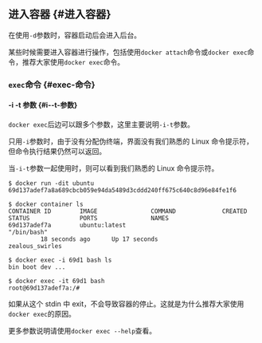 ## 进入容器 {#进入容器}

在使用`-d`参数时，容器启动后会进入后台。

某些时候需要进入容器进行操作，包括使用`docker attach`命令或`docker exec`命令，推荐大家使用`docker exec`命令。

### `exec`命令 {#exec-命令}

#### -i -t 参数 {#i--t-参数}

`docker exec`后边可以跟多个参数，这里主要说明`-i-t`参数。

只用`-i`参数时，由于没有分配伪终端，界面没有我们熟悉的 Linux 命令提示符，但命令执行结果仍然可以返回。

当`-i-t`参数一起使用时，则可以看到我们熟悉的 Linux 命令提示符。

```
$ docker run -dit ubuntu
69d137adef7a8a689cbcb059e94da5489d3cddd240ff675c640c8d96e84fe1f6

$ docker container ls
CONTAINER ID        IMAGE               COMMAND             CREATED             STATUS              PORTS               NAMES
69d137adef7a        ubuntu:latest       
"/bin/bash"
         18 seconds ago      Up 17 seconds                           zealous_swirles

$ docker exec -i 69d1 bash ls
bin boot dev ...

$ docker exec -it 69d1 bash
root@69d137adef7a:/#
```

如果从这个 stdin 中 exit，不会导致容器的停止。这就是为什么推荐大家使用`docker exec`的原因。

更多参数说明请使用`docker exec --help`查看。

